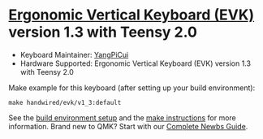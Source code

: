 # [Ergonomic Vertical Keyboard (EVK)](https://github.com/YangPiCui/ErgonomicVerticalKeyboard) version 1.3 with Teensy 2.0

* Keyboard Maintainer: [YangPiCui](https://github.com/YangPiCui)
* Hardware Supported: Ergonomic Vertical Keyboard (EVK) version 1.3 with Teensy 2.0

Make example for this keyboard (after setting up your build environment): 

    make handwired/evk/v1_3:default

See the [build environment setup](https://docs.qmk.fm/#/getting_started_build_tools) and the [make instructions](https://docs.qmk.fm/#/getting_started_make_guide) for more information. Brand new to QMK? Start with our [Complete Newbs Guide](https://docs.qmk.fm/#/newbs).
